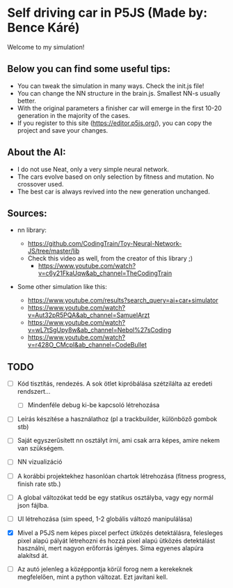 # Self driving car in P5JS (Made by: Bence Káré)
Welcome to my simulation! 
## Below you can find some useful tips:
- You can tweak the simulation in many ways. Check the init.js file!
- You can change the NN structure in the brain.js. Smallest NN-s usually better.
- With the original parameters a finisher car will emerge in the first 10-20 generation in the majority of the cases.
- If you register to this site (https://editor.p5js.org/), you can copy the project and save your changes.


## About the AI:
  - I do not use Neat, only a very simple neural network.
  - The cars evolve based on only selection by fitness and mutation. No crossover used.
  - The best car is always revived into the new generation unchanged.

## Sources:
  - nn library:
    - https://github.com/CodingTrain/Toy-Neural-Network-JS/tree/master/lib
    - Check this video as well, from the creator of this library ;) 
      - https://www.youtube.com/watch?v=c6y21FkaUqw&ab_channel=TheCodingTrain

  - Some other simulation like this:
    - https://www.youtube.com/results?search_query=ai+car+simulator
    - https://www.youtube.com/watch?v=Aut32pR5PQA&ab_channel=SamuelArzt
    - https://www.youtube.com/watch?v=wL7tSgUpy8w&ab_channel=Nebol%27sCoding
    - https://www.youtube.com/watch?v=r428O_CMcpI&ab_channel=CodeBullet
    
## TODO
  - [ ] Kód tisztítás, rendezés. A sok ötlet kipróbálása szétzilálta az eredeti rendszert...
    - [ ] Mindenféle debug ki-be kapcsoló létrehozása
  - [ ] Leírás készítése a használathoz (pl a trackbuilder, különböző gombok stb)
  - [ ] Saját egyszerűsített nn osztályt írni, ami csak arra képes, amire nekem van szükségem.
  - [ ] NN vizualizáció
  - [ ] A korábbi projektekhez hasonlóan chartok létrehozása (fitness progress, finish rate stb.)
  - [ ] A global változókat tedd be egy statikus osztályba, vagy egy normál json fájlba.
  - [ ] UI létrehozása (sim speed, 1-2 globális változó manipulálása)
  - [x] Mivel a P5JS nem képes pixcel perfect ütközés detektálásra, felesleges pixel alapú pályát létrehozni és hozzá pixel alapú ütközés detektálást használni, mert nagyon erőforrás igényes. Sima egyenes alapúra alakítsd át.
  - [ ] Az autó jelenleg a középpontja körül forog nem a kerekeknek megfelelően, mint a python változat. Ezt javítani kell.
  











